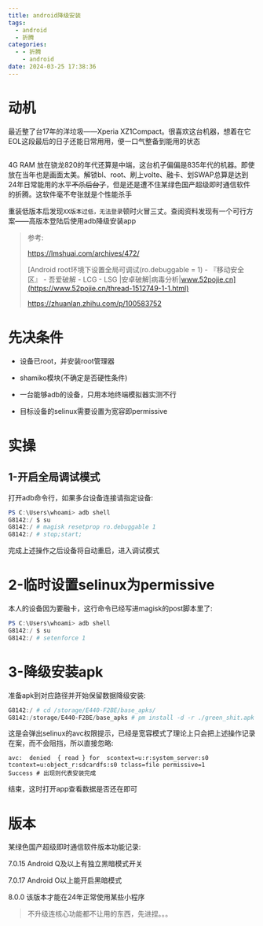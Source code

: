 ```yaml
---
title: android降级安装
tags:
  - android
  - 折腾
categories:
  - - 折腾
    - android
date: 2024-03-25 17:38:36
---
```


# 动机

最近整了台17年的洋垃圾——Xperia XZ1Compact。很喜欢这台机器，想着在它EOL这段最后的日子还能日常用用，便一口气整备到能用的状态

<img title="" src="https://dlink.host/1drv/aHR0cHM6Ly8xZHJ2Lm1zL2kvcyFBckVNT01Ec2ZXcEdnU3hDcmZ4QkhUTXBFS0dxP2U9TXZVdmRQ.jpg" alt="">

4G RAM 放在骁龙820的年代还算是中端，这台机子偏偏是835年代的机器。即使放在当年也是画面太美。解锁bl、root、刷上volte、融卡、划SWAP总算是达到24年日常能用的水平<del>不杀后台了</del>，但是还是遭不住某绿色国产超级即时通信软件的折腾。这软件毫不夸张就是个性能杀手

重装低版本后发现`XX版本过低，无法登录`顿时火冒三丈。查阅资料发现有一个可行方案——高版本登陆后使用adb降级安装app

> 参考:
> 
> https://lmshuai.com/archives/472/
> 
> [Android root环境下设置全局可调试(ro.debuggable = 1) - 『移动安全区』 - 吾爱破解 - LCG - LSG |安卓破解|病毒分析|www.52pojie.cn](https://www.52pojie.cn/thread-1512749-1-1.html)
> 
> https://zhuanlan.zhihu.com/p/100583752

# 先决条件

- 设备已root，并安装root管理器

- shamiko模块(不确定是否硬性条件)

- 一台能够adb的设备，只用本地终端模拟器实测不行

- 目标设备的selinux需要设置为宽容即permissive

# 实操

## 1-开启全局调试模式

打开adb命令行，如果多台设备连接请指定设备:

```powershell
PS C:\Users\whoami> adb shell
G8142:/ $ su
G8142:/ # magisk resetprop ro.debuggable 1
G8142:/ # stop;start;
```

完成上述操作之后设备将自动重启，进入调试模式

# 2-临时设置selinux为permissive

本人的设备因为要融卡，这行命令已经写进magisk的post脚本里了:

```powershell
PS C:\Users\whoami> adb shell
G8142:/ $ su
G8142:/ # setenforce 1
```

# 3-降级安装apk

准备apk到对应路径并开始保留数据降级安装:

```powershell
G8142:/ # cd /storage/E440-F2BE/base_apks/
G8142:/storage/E440-F2BE/base_apks # pm install -d -r ./green_shit.apk
```

这是会弹出selinux的avc权限提示，已经是宽容模式了理论上只会把上述操作记录在案，而不会阻挡，所以直接忽略:

```shell
avc:  denied  { read } for  scontext=u:r:system_server:s0 tcontext=u:object_r:sdcardfs:s0 tclass=file permissive=1
Success # 出现则代表安装完成
```

结束，这时打开app查看数据是否还在即可

# 版本

某绿色国产超级即时通信软件版本功能记录:

7.0.15 Android Q及以上有独立黑暗模式开关

7.0.17 Android O以上能开启黑暗模式

8.0.0   该版本才能在24年正常使用某些小程序

> 不升级连核心功能都不让用的东西，先进捏。。。
